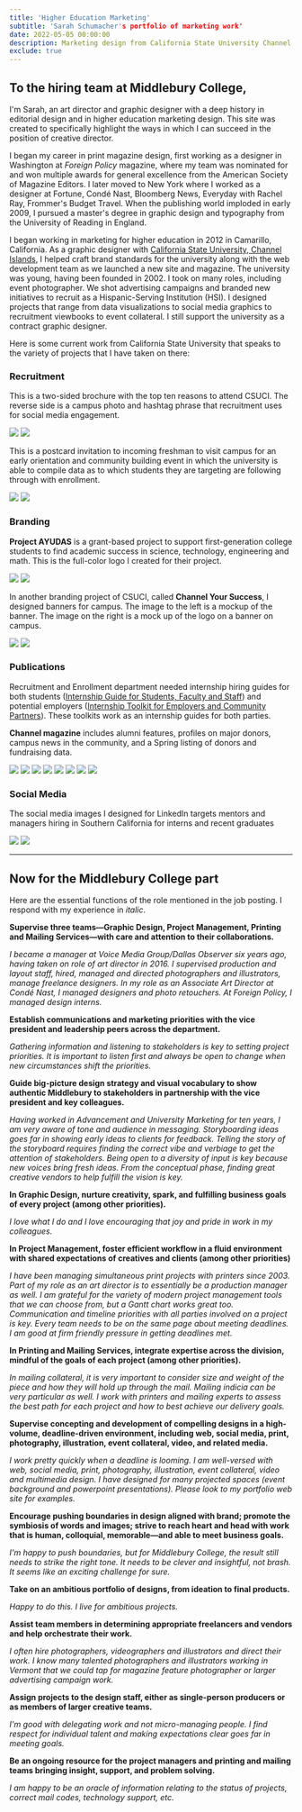 ```yaml
---
title: 'Higher Education Marketing'
subtitle: 'Sarah Schumacher's portfolio of marketing work'
date: 2022-05-05 00:00:00
description: Marketing design from California State University Channel Islands
exclude: true
---
```


## To the hiring team at Middlebury College,

I'm Sarah, an art director and graphic designer with a deep history in editorial design and in higher education marketing design. This site was created to specifically highlight the ways in which I can succeed in the position of creative director. 

I began my career in print magazine design, first working as a designer in Washington at *Foreign Policy* magazine, where my team was nominated for and won multiple awards for general excellence from the American Society of Magazine Editors. I later moved to New York where I worked as a designer at Fortune, Condé Nast, Bloomberg News, Everyday with Rachel Ray, Frommer's Budget Travel. When the publishing world imploded in early 2009, I pursued a master's degree in graphic design and typography from the University of Reading in England. 

I began working in marketing for higher education in 2012 in Camarillo, California. As a graphic designer with [California State University, Channel Islands](https://www.csuci.edu), I helped craft brand standards for the university along with the web development team as we launched a new site and magazine. The university was young, having been founded in 2002. I took on many roles, including event photographer. We shot advertising campaigns and branded new initiatives to recruit as a Hispanic-Serving Institution (HSI). I designed projects that range from data visualizations to social media graphics to recruitment viewbooks to event collateral. I still support the university as a contract graphic designer.

<!--After working in California, I took an art director position at Voice Media Group, which publishes newspapers and news sites in Miami, Denver, Phoenix, Houston, and Dallas. In the Dallas office (*Dallas Observer*), I ran the art department full time for three years and continue to support the company as a contract art director.

Now, I'm looking for a position where I can grow beyond contract design work. I'm looking for a position that reflects my Vermont community. I'm looking to bring great ideas to life. I feel that the Middlebury College would be a good fit for these goals. -->

Here is some current work from California State University that speaks to the variety of projects that I have taken on there:

### Recruitment
This is a two-sided brochure with the top ten reasons to attend CSUCI. The reverse side is a campus photo and hashtag phrase that recruitment uses for social media engagement.

<div class="gallery" data-columns="1">
	<img src="/images/forMidd/top10brochurefront.jpg">
	<img src="/images/forMidd/top10brochureback.jpg">
</div>

This is a postcard invitation to incoming freshman to visit campus for an early orientation and community building event in which the university is able to compile data as to which students they are targeting are following through with enrollment.

<div class="gallery" data-columns="1">
	<img src="/images/demo/demo-landscape.jpg">
	<img src="/images/demo/demo-landscape-2.jpg">
</div>

### Branding
**Project AYUDAS** is a grant-based project to support first-generation college students to find academic success in science, technology, engineering and math. This is the full-color logo I created for their project.

<div class="gallery" data-columns="2">
	<img src="/images/forMidd/AYUDAS_fullcolorlogo.jpg">
	<img src="/images/forMidd/AYUDAS_blacklogo.jpg">
</div>

In another branding project of CSUCI, called **Channel Your Success**, I designed banners for campus. The image to the left is a mockup of the banner. The image on the right is a mock up of the logo on a banner on campus.

<div class="gallery" data-columns="2">
	<img src="/images/forMidd/cysbannermockup.jpg">
	<img src="/images/forMidd/bannermockup.jpg">
</div>

### Publications

Recruitment and Enrollment department needed internship hiring guides for both students ([Internship Guide for Students, Faculty and Staff](https://issuu.com/csu-channel-islands/docs/2021_internshipguidestudentfaculty_issuu)) and potential employers ([Internship Toolkit for Employers and Community Partners](https://issuu.com/csu-channel-islands/docs/2021_employerinternshiptoolkit_issuu)). These toolkits work as an internship guides for both parties.

**Channel magazine** includes alumni features, profiles on major donors, campus news in the community, and a Spring listing of donors and fundraising data.

<div class="gallery" data-columns="4">
	<img src="/images/forMidd/internshipstudents.jpg">
	<img src="/images/forMidd/internshipemployer.jpg">
	<img src="/images/forMidd/Channel2021fall.jpg">
	<img src="/images/forMidd/Channel2019fall.jpg">
	<img src="/images/forMidd/TOC2019.jpg">
	<img src="/images/forMidd/channel2020layout.jpg">
	<img src="/images/forMidd/channel2020layout2.jpg">
	<img src="/images/forMidd/channel2021layout.jpg">	
</div>

### Social Media
The social media images I designed for LinkedIn targets mentors and managers hiring in Southern California for interns and recent graduates

<div class="gallery" data-columns="1">
	<img src="/images/forMidd/LinkedIn_forMentors.jpg">
	<img src="/images/forMidd/LinkedIn_forMentors2.jpg">
</div>

---

## Now for the Middlebury College part 
Here are the essential functions of the role mentioned in the job posting. I respond with my experience in *italic*.

**Supervise three teams—Graphic Design, Project Management, Printing and Mailing Services—with care and attention to their collaborations.**

*I became a manager at Voice Media Group/Dallas Observer six years ago, having taken on role of art director in 2016. I supervised production and layout staff, hired, managed and directed photographers and illustrators, manage freelance designers.*
*In my role as an Associate Art Director at Condé Nast, I managed designers and photo retouchers. At Foreign Policy, I managed design interns.*

**Establish communications and marketing priorities with the vice president and leadership peers across the department.**

*Gathering information and listening to stakeholders is key to setting project priorities. It is important to listen first and always be open to change when new circumstances shift the priorities.*

**Guide big-picture design strategy and visual vocabulary to show authentic Middlebury to stakeholders in partnership with the vice president and key colleagues.**

*Having worked in Advancement and University Marketing for ten years, I am very aware of tone and audience in messaging. Storyboarding ideas goes far in showing early ideas to clients for feedback. Telling the story of the storyboard requires finding the correct vibe and verbiage to get the attention of stakeholders. Being open to a diversity of input is key because new voices bring fresh ideas. From the conceptual phase, finding great creative vendors to help fulfill the vision is key.*

**In Graphic Design, nurture creativity, spark, and fulfilling business goals of every project (among other priorities).**

*I love what I do and I love encouraging that joy and pride in work in my colleagues.*

**In Project Management, foster efficient workflow in a fluid environment with shared expectations of creatives and clients (among other priorities)**

*I have been managing simultaneous print projects with printers since 2003. Part of my role as an art director is to essentially be a production manager as well. I am grateful for the variety of modern project management tools that we can choose from, but a Gantt chart works great too. Communication and timeline priorities with all parties involved on a project is key. Every team needs to be on the same page about meeting deadlines. I am good at firm friendly pressure in getting deadlines met.*

**In Printing and Mailing Services, integrate expertise across the division, mindful of the goals of each project (among other priorities).**

*In mailing collateral, it is very important to consider size and weight of the piece and how they will hold up through the mail. Mailing indicia can be very particular as well. I work with printers and mailing experts to assess the best path for each project and how to best achieve our delivery goals.*

**Supervise concepting and development of compelling designs in a high-volume, deadline-driven environment, including web, social media, print, photography, illustration, event collateral, video, and related media.**

*I work pretty quickly when a deadline is looming. I am well-versed with web, social media, print, photography, illustration, event collateral, video and multimedia design. I have designed for many projected spaces (event background and powerpoint presentations). Please look to my portfolio web site for examples.*

**Encourage pushing boundaries in design aligned with brand; promote the symbiosis of words and images; strive to reach heart and head with work that is human, colloquial, memorable—and able to meet business goals.**

*I'm happy to push boundaries, but for Middlebury College, the result still needs to strike the right tone. It needs to be clever and insightful, not brash. It seems like an exciting challenge for sure.*

**Take on an ambitious portfolio of designs, from ideation to final products.**

*Happy to do this. I  live for ambitious projects.*

**Assist team members in determining appropriate freelancers and vendors and help orchestrate their work.**

*I often hire photographers, videographers and illustrators and direct their work. I know many talented photographers and illustrators working in Vermont that we could tap for magazine feature photographer or larger advertising campaign work.*

**Assign projects to the design staff, either as single-person producers or as members of larger creative teams.**

*I'm good with delegating work and not micro-managing people. I find respect for individual talent and making expectations clear goes far in meeting goals.*

**Be an ongoing resource for the project managers and printing and mailing teams bringing insight, support, and problem solving.**

*I am happy to be an oracle of information relating to the status of projects, correct mail codes, technology support, etc.*
